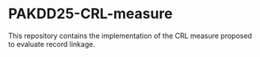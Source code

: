 # PAKDD25-CRL-measure
This repository contains the implementation of the CRL measure proposed to evaluate record linkage.
